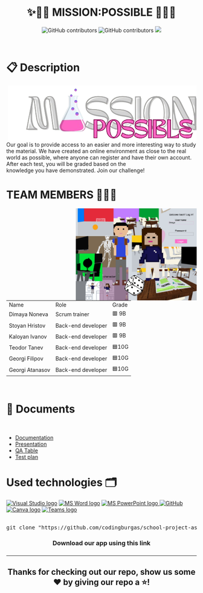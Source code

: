 <h1 align="center">✨👨‍🎓 MISSION:POSSIBLE 👩‍🎓✨ </h1>
<p align = "center">
<img alt="GitHub contributors" src="https://img.shields.io/github/contributors/codingburgas/school-project-assignment-mission-possible?style=flat-square">
  <img alt="GitHub contributors" src="https://img.shields.io/github/repo-size/codingburgas/school-project-assignment-mission-possible?style=flat-square">
<img src="https://img.shields.io/github/languages/count/codingburgas/school-project-assignment-mission-possible?style=flat-square">
</p><br>

<h1 align="left">📋 Description </h1>
<img align="right" src="./game/images/logo.png">
<p align="left">Our goal is to provide access to an easier and more interesting way to study the material. We have created an online environment as close to the real world as possible, where anyone can register and have their own account. After each test, you will be graded based on the<br> knowledge you have demonstrated. Join our challenge!</p>

<h1 align="left">TEAM MEMBERS 👨🏻‍💻</h1>
<table >
  
  <tr>
    <td>Name</td>
    <td>Role</td>
    <td>Grade</td>
  </tr> <img align="right" src="./game/images/readmeImage.png">
  <tr>
    <td> Dimaya Noneva</td>
    <td>Scrum trainer</td>
    <td>🟥 9B</td>
  </tr>
  <tr>
    <td>Stoyan Hristov</td>
    <td>Back-end developer</td>
    <td>🟥 9B</td>
  </tr>
  <tr>
    <td>Kaloyan Ivanov</td>
    <td>Back-end developer</td>
    <td>🟥 9B</td>
  </tr>
  <tr>
    <td>Teodor Tanev</td>
    <td>Back-end developer</td>
    <td>🟦10G</td>
  </tr>
  <tr>
    <td>Georgi Filipov</td>
    <td>Back-end developer</td>
    <td>🟦10G</td>
  </tr>
  <tr>
    <td>Georgi Atanasov</td></td>
    <td>Back-end developer</td>
    <td>🟦10G</td>
  </tr>
  
</table><br>

<h1 align="left">📃 Documents</h1><br>
  <ul align="left" >
   
<li><a href="https://codingburgas-my.sharepoint.com/:w:/g/personal/dhnoneva22_codingburgas_bg/EZJRnu26mZ5LoxX7GJjfS9YB1BK8uydH1JXD5eyg4VBo2A?e=csjw0j">Documentation</a></li>
<li><a href="https://codingburgas-my.sharepoint.com/:p:/g/personal/dhnoneva22_codingburgas_bg/EfA3q-Ddc4tNoLweKRmC1iQBECIOqJZStSbBoIR4jxY5xw?e=E0vgIQ">Presentation</a></li>
<li><a href="https://codingburgas-my.sharepoint.com/:x:/g/personal/dhnoneva22_codingburgas_bg/Ea1qthjGaGhIpqQ1dznEQ6sB0v6BbABtLahBSBz2VEQiuA?e=zvd6yx">QA Table</a></li>    
<li><a href="https://codingburgas-my.sharepoint.com/:w:/g/personal/dhnoneva22_codingburgas_bg/EYB9qNf9FXxBtVt5bBd8pp8BxT9OOprVfn3NchKvZPU3pw?e=MUFeZC">Test plan</a></li>  
  </ul>


  <h1 align="left">Used technologies 🗂</h1>
<p align="left">
    <a href="https://code.visualstudio.com/"><img src="https://upload.wikimedia.org/wikipedia/commons/thumb/5/59/Visual_Studio_Icon_2019.svg/2060px-Visual_Studio_Icon_2019.svg.png" alt="Visual Studio logo" width=48px/></a>
   <a href="https://www.microsoft.com/en-ww/microsoft-365/word"><img src="https://img.icons8.com/fluency/48/000000/microsoft-word-2019.png" alt="MS Word logo" width=48px /></a>
  <a href="https://www.microsoft.com/en-us/microsoft-365/powerpoint"><img src="https://img.icons8.com/fluency/48/000000/microsoft-powerpoint-2019.png" alt="MS PowerPoint logo" width=48px />
  <a href="https://git-scm.com/"><img src="https://cdn-icons-png.flaticon.com/512/25/25231.png" alt="GitHub" heigh=48px width=48px/></a>
 <a href="https://www.canva.com/help/transparent-background/"><img src="https://www.edigitalagency.com.au/wp-content/uploads/Canva-logo-png-circle-full-colour-white-font.png" alt="Canva logo"  width=48px/></a>
 <a href="https://teams.microsoft.com/_?culture=en-us&country=us#/conversations/19:b01cf915e57b430ea93ab780c4f6b6dc@thread.v2?ctx=chat"><img src="https://upload.wikimedia.org/wikipedia/commons/thumb/c/c9/Microsoft_Office_Teams_%282018%E2%80%93present%29.svg/2203px-Microsoft_Office_Teams_%282018%E2%80%93present%29.svg.png" alt="Teams logo" width=48px/></a><br><br>
 


   
<pre align="center">git clone "https://github.com/codingburgas/school-project-assignment-mission-possible.git"</pre>
<h3 align="center"> Download our app using this link<h3>
<hr>
<h2 align="center">Thanks for checking out our repo, show us some ❤️ by giving our repo a ⭐️!</h2>

   
 
